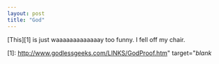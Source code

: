 ```yaml
---
layout: post
title: "God"
---
```

[This][1] is just waaaaaaaaaaaaay too funny. I fell off my chair.

   [1]: http://www.godlessgeeks.com/LINKS/GodProof.htm" target="_blank_

